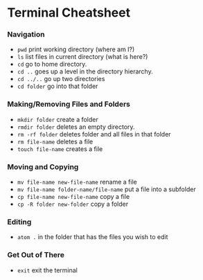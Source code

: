 # Terminal Cheatsheet

### Navigation
- ```pwd``` print working directory (where am I?)
- ```ls``` list files in current directory (what is here?)
- ```cd``` go to home directory.
- ```cd ..``` goes up a level in the directory hierarchy.
- ```cd ../..``` go up two directories
- ```cd folder``` go into that folder

### Making/Removing Files and Folders
- ```mkdir folder``` create a folder
- ```rmdir folder``` deletes an empty directory.
- ```rm -rf folder``` deletes folder and all files in that folder
- ```rm file-name``` deletes a file
- ```touch file-name``` creates a file

### Moving and Copying
- ```mv file-name new-file-name``` rename a file
- ```mv file-name folder-name/file-name``` put a file into a subfolder
- ```cp file-name new-file-name``` copy a file
- ```cp -R folder new-folder``` copy a folder

### Editing
- ```atom .``` in the folder that has the files you wish to edit

### Get Out of There
- ```exit``` exit the terminal

